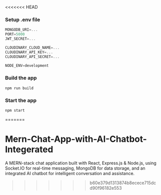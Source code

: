 <<<<<<< HEAD
### Setup .env file

```js
MONGODB_URI=...
PORT=5000
JWT_SECRET=...

CLOUDINARY_CLOUD_NAME=...
CLOUDINARY_API_KEY=...
CLOUDINARY_API_SECRET=...

NODE_ENV=development
```

### Build the app

```shell
npm run build
```

### Start the app

```shell
npm start
```
=======
# Mern-Chat-App-with-AI-Chatbot-Integerated
A MERN-stack chat application built with React, Express.js &amp; Node.js, using Socket.IO for real-time messaging, MongoDB for data storage, and an integrated AI chatbot for intelligent conversation and assistance.
>>>>>>> b60e379d1313874b8ecece715dcd90f96182e553
